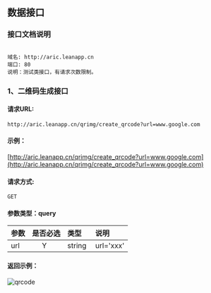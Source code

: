 
## 数据接口
### 接口文档说明
```

域名: http://aric.leanapp.cn
端口: 80
说明：测试类接口，有请求次数限制。

```

### 1、二维码生成接口

#### 请求URL:  
```
http://aric.leanapp.cn/qrimg/create_qrcode?url=www.google.com
```

#### 示例：
 [http://aric.leanapp.cn/qrimg/create_qrcode?url=www.google.com](http://aric.leanapp.cn/qrimg/create_qrcode?url=www.google.com)

#### 请求方式: 
```
GET
```

#### 参数类型：query

|参数|是否必选|类型|说明|
|:-----|:-------:|:-----|:-----|
|url  |Y  |string  | url='xxx' |
#### 返回示例：

![qrcode](http://p8dyokgbm.bkt.clouddn.com/qrcode.png)


